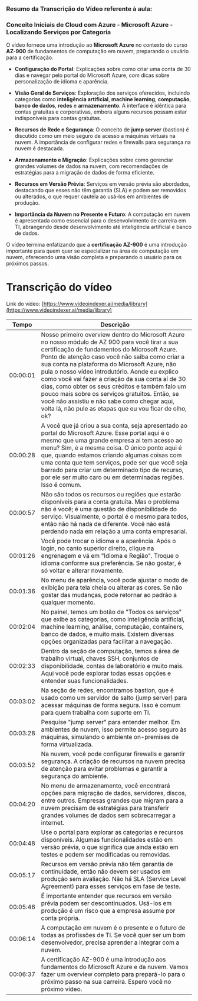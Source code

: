 ### Resumo da Transcrição do Vídeo referente à aula:
### Conceito Iniciais de Cloud com Azure - Microsoft Azure - Localizando Serviços por Categoria

O vídeo fornece uma introdução ao **Microsoft Azure** no contexto do curso **AZ-900** de fundamentos de computação em nuvem, preparando o usuário para a certificação.

- **Configuração do Portal**: Explicações sobre como criar uma conta de 30 dias e navegar pelo portal do Microsoft Azure, com dicas sobre personalização de idioma e aparência.
  
- **Visão Geral de Serviços**: Exploração dos serviços oferecidos, incluindo categorias como **inteligência artificial**, **machine learning**, **computação**, **banco de dados**, **redes** e **armazenamento**. A interface é idêntica para contas gratuitas e corporativas, embora alguns recursos possam estar indisponíveis para contas gratuitas.

- **Recursos de Rede e Segurança**: O conceito de **jump server** (bastion) é discutido como um meio seguro de acesso a máquinas virtuais na nuvem. A importância de configurar redes e firewalls para segurança na nuvem é destacada.

- **Armazenamento e Migração**: Explicações sobre como gerenciar grandes volumes de dados na nuvem, com recomendações de estratégias para a migração de dados de forma eficiente.

- **Recursos em Versão Prévia**: Serviços em versão prévia são abordados, destacando que esses não têm garantia (SLA) e podem ser removidos ou alterados, o que requer cautela ao usá-los em ambientes de produção.

- **Importância da Nuvem no Presente e Futuro**: A computação em nuvem é apresentada como essencial para o desenvolvimento de carreira em TI, abrangendo desde desenvolvimento até inteligência artificial e banco de dados.

O vídeo termina enfatizando que a **certificação AZ-900** é uma introdução importante para quem quer se especializar na área de computação em nuvem, oferecendo uma visão completa e preparando o usuário para os próximos passos.

# Transcrição do vídeo

Link do vídeo: [https://www.videoindexer.ai/media/library](https://www.videoindexer.ai/media/library)

| Tempo     | Descrição |
|-----------|-----------|
| 00:00:01  | Nosso primeiro overview dentro do Microsoft Azure no nosso módulo de AZ 900 para você tirar a sua certificação de fundamentos do Microsoft Azure. Ponto de atenção caso você não saiba como criar a sua conta na plataforma do Microsoft Azure, não pula o nosso vídeo introdutório. Aonde eu explico como você vai fazer a criação da sua conta aí de 30 dias, como obter os seus créditos e também falo um pouco mais sobre os serviços gratuitos. Então, se você não assistiu e não sabe como chegar aqui, volta lá, não pule as etapas que eu vou ficar de olho, ok? |
| 00:00:28  | A você que já criou a sua conta, seja apresentado ao portal do Microsoft Azure. Esse portal aqui é o mesmo que uma grande empresa aí tem acesso ao menu? Sim, é a mesma coisa. O único ponto aqui é que, quando estamos criando algumas coisas com uma conta que tem serviços, pode ser que você seja barrado para criar um determinado tipo de recurso, por ele ser muito caro ou em determinadas regiões. Isso é comum. |
| 00:00:57  | Não são todos os recursos ou regiões que estarão disponíveis para a conta gratuita. Mas o problema não é você; é uma questão de disponibilidade do serviço. Visualmente, o portal é o mesmo para todos, então não há nada de diferente. Você não está perdendo nada em relação a uma conta empresarial. |
| 00:01:26  | Você pode trocar o idioma e a aparência. Após o login, no canto superior direito, clique na engrenagem e vá em "Idioma e Região". Troque o idioma conforme sua preferência. Se não gostar, é só voltar e alterar novamente. |
| 00:01:36  | No menu de aparência, você pode ajustar o modo de exibição para tela cheia ou alterar as cores. Se não gostar das mudanças, pode retornar ao padrão a qualquer momento. |
| 00:02:04  | No painel, temos um botão de "Todos os serviços" que exibe as categorias, como inteligência artificial, machine learning, análise, computação, containers, banco de dados, e muito mais. Existem diversas opções organizadas para facilitar a navegação. |
| 00:02:33  | Dentro da seção de computação, temos a área de trabalho virtual, chaves SSH, conjuntos de disponibilidade, contas de laboratório e muito mais. Aqui você pode explorar todas essas opções e entender suas funcionalidades. |
| 00:03:02  | Na seção de redes, encontramos bastion, que é usado como um servidor de salto (jump server) para acessar máquinas de forma segura. Isso é comum para quem trabalha com suporte em TI. |
| 00:03:28  | Pesquise "jump server" para entender melhor. Em ambientes de nuvem, isso permite acesso seguro às máquinas, simulando o ambiente on-premises de forma virtualizada. |
| 00:03:52  | Na nuvem, você pode configurar firewalls e garantir segurança. A criação de recursos na nuvem precisa de atenção para evitar problemas e garantir a segurança do ambiente. |
| 00:04:20  | No menu de armazenamento, você encontrará opções para migração de dados, servidores, discos, entre outros. Empresas grandes que migram para a nuvem precisam de estratégias para transferir grandes volumes de dados sem sobrecarregar a internet. |
| 00:04:48  | Use o portal para explorar as categorias e recursos disponíveis. Algumas funcionalidades estão em versão prévia, o que significa que ainda estão em testes e podem ser modificadas ou removidas. |
| 00:05:17  | Recursos em versão prévia não têm garantia de continuidade, então não devem ser usados em produção sem avaliação. Não há SLA (Service Level Agreement) para esses serviços em fase de teste. |
| 00:05:46  | É importante entender que recursos em versão prévia podem ser descontinuados. Usá-los em produção é um risco que a empresa assume por conta própria. |
| 00:06:14  | A computação em nuvem é o presente e o futuro de todas as profissões de TI. Se você quer ser um bom desenvolvedor, precisa aprender a integrar com a nuvem. |
| 00:06:37  | A certificação AZ-900 é uma introdução aos fundamentos do Microsoft Azure e da nuvem. Vamos fazer um overview completo para prepará-lo para o próximo passo na sua carreira. Espero você no próximo vídeo. |
